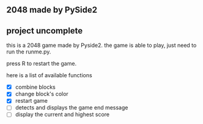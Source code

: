 ## 2048 made by PySide2

## project uncomplete
this is a 2048 game made by Pyside2.
the game is able to play, just need to run the runme.py.

press R to restart the game.

here is a list of available functions

- [x] combine blocks
- [x] change block's color
- [x] restart game
- [ ] detects and displays the game end message
- [ ] display the current and highest score
